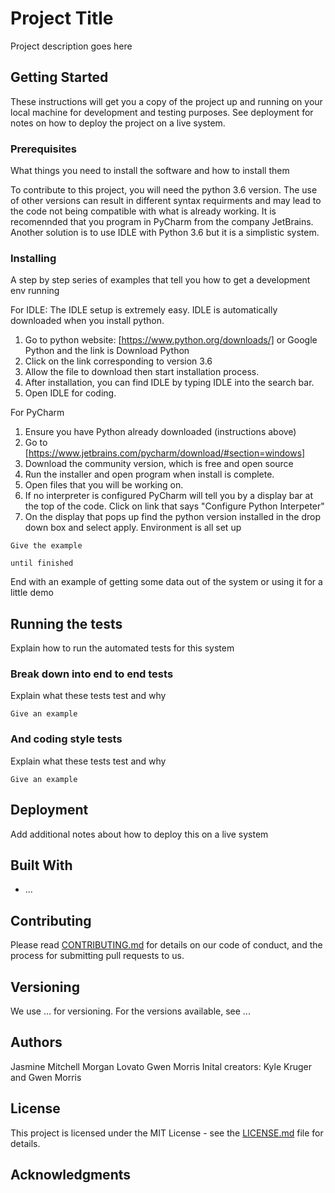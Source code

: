 # Project Title

Project description goes here

## Getting Started

These instructions will get you a copy of the project up and running on your local machine for development and testing purposes. See deployment for notes on how to deploy the project on a live system.

### Prerequisites
What things you need to install the software and how to install them

To contribute to this project, you will need the python 3.6 version. The use of other versions can result in different syntax requirments and may lead to the code not being compatible with what is already working. It is recomennded that you program in PyCharm from the company JetBrains. Another solution is to use IDLE with Python 3.6 but it is a simplistic system. 

### Installing

A step by step series of examples that tell you how to get a development env running

For IDLE: 
The IDLE setup is extremely easy. IDLE is automatically downloaded when you install python. 
1. Go to python website: [https://www.python.org/downloads/] or Google Python and the link is Download Python
2. Click on the link corresponding to version 3.6 
3. Allow the file to download then start installation process.
4. After installation, you can find IDLE by typing IDLE into the search bar. 
5. Open IDLE for coding. 

For PyCharm
1. Ensure you have Python already downloaded (instructions above)
2. Go to [https://www.jetbrains.com/pycharm/download/#section=windows]
3. Download the community version, which is free and open source
4. Run the installer and open program when install is complete. 
5. Open files that you will be working on. 
6. If no interpreter is configured PyCharm will tell you by a display bar at the top of the code. Click on link that says 
    "Configure Python Interpeter"
7. On the display that pops up find the python version installed in the drop down box and select apply. 
Environment is all set up

```
Give the example
```

```
until finished
```

End with an example of getting some data out of the system or using it for a little demo

## Running the tests

Explain how to run the automated tests for this system

### Break down into end to end tests

Explain what these tests test and why

```
Give an example
```

### And coding style tests

Explain what these tests test and why

```
Give an example
```

## Deployment

Add additional notes about how to deploy this on a live system

## Built With

* ...

## Contributing

Please read [CONTRIBUTING.md](https://github.com/NAU-OSS/Group4/blob/master/CONTRIBUTING) for details on our code of conduct, and the process for submitting pull requests to us.

## Versioning

We use ... for versioning. For the versions available, see ...

## Authors
Jasmine Mitchell
Morgan Lovato
Gwen Morris
Inital creators: Kyle Kruger and Gwen Morris

## License

This project is licensed under the MIT License - see the [LICENSE.md](https://github.com/NAU-OSS/Group4/blob/master/LICENSE) file for details.

## Acknowledgments

